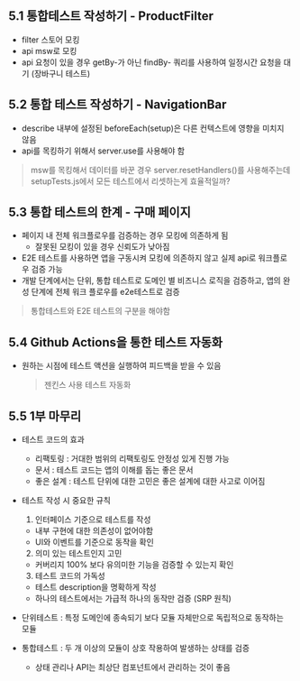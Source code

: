 ## 5.1 통합테스트 작성하기 - ProductFilter

- filter 스토어 모킹
- api msw로 모킹
- api 요청이 있을 경우 getBy-가 아닌 findBy- 쿼리를 사용하여 일정시간 요청을 대기
  (장바구니 테스트)

## 5.2 통합 테스트 작성하기 - NavigationBar

- describe 내부에 설정된 beforeEach(setup)은 다른 컨텍스트에 영향을 미치지 않음
- api를 목킹하기 위해서 server.use를 사용해야 함

> msw를 목킹해서 데이터를 바꾼 경우 server.resetHandlers()를 사용해주는데 setupTests.js에서 모든 테스트에서 리셋하는게 효율적일까?

## 5.3 통합 테스트의 한계 - 구매 페이지

- 페이지 내 전체 워크플로우를 검증하는 경우 모킹에 의존하게 됨
  - 잘못된 모킹이 있을 경우 신뢰도가 낮아짐
- E2E 테스트를 사용하면 앱을 구동시켜 모킹에 의존하지 않고 실제 api로 워크플로우 검증 가능
- 개발 단계에서는 단위, 통합 테스트로 도메인 별 비즈니스 로직을 검증하고, 앱의 완성 단계에 전체 워크 플로우를 e2e테스트로 검증

> 통합테스트와 E2E 테스트의 구분을 해야함

## 5.4 Github Actions을 통한 테스트 자동화

- 원하는 시점에 테스트 액션을 실행하여 피드백을 받을 수 있음
  > 젠킨스 사용 테스트 자동화

## 5.5 1부 마무리

- 테스트 코드의 효과
  - 리팩토링 : 거대한 범위의 리팩토링도 안정성 있게 진행 가능
  - 문서 : 테스트 코드는 앱의 이해를 돕는 좋은 문서
  - 좋은 설계 : 테스트 단위에 대한 고민은 좋은 설계에 대한 사고로 이어짐
- 테스트 작성 시 중요한 규칙

  1. 인터페이스 기준으로 테스트를 작성

  - 내부 구현에 대한 의존성이 없어야함
  - UI와 이벤트를 기준으로 동작을 확인

  2. 의미 있는 테스트인지 고민

  - 커버리지 100% 보다 유의미한 기능을 검증할 수 있는지 확인

  3. 테스트 코드의 가독성

  - 테스트 description을 명확하게 작성
  - 하나의 테스트에서는 가급적 하나의 동작만 검증 (SRP 원칙)

- 단위테스트 : 특정 도메인에 종속되기 보다 모듈 자체만으로 독립적으로 동작하는 모듈
- 통합테스트 : 두 개 이상의 모듈이 상호 작용하여 발생하는 상태를 검증
  - 상태 관리나 API는 최상단 컴포넌트에서 관리하는 것이 좋음

